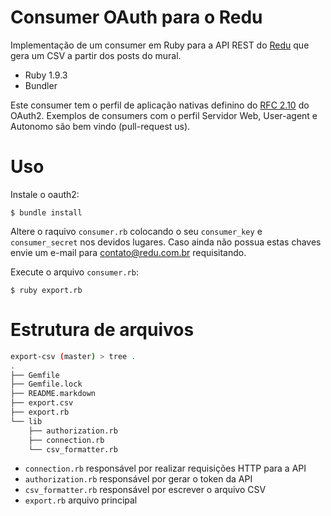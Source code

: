 # Consumer OAuth para o Redu

Implementação de um consumer em Ruby para a API REST do [Redu](http://www.redu.com.br) que gera um CSV a partir dos posts do mural.

- Ruby 1.9.3
- Bundler

Este consumer tem o perfil de aplicação nativas definino do [RFC 2.10](http://tools.ietf.org/html/draft-ietf-oauth-v2-10#section-1.4.3) do OAuth2. Exemplos de consumers com o perfil Servidor Web, User-agent e Autonomo são bem vindo (pull-request us).

# Uso

Instale o oauth2:

```
$ bundle install
```

Altere o raquivo ``consumer.rb`` colocando o seu ``consumer_key`` e ``consumer_secret`` nos devidos lugares. Caso ainda não possua estas chaves envie um e-mail para [contato@redu.com.br](mailto:contato@redu.com.br) requisitando.

Execute o arquivo ``consumer.rb``:

```
$ ruby export.rb
```

# Estrutura de arquivos

```sh
export-csv (master) > tree .
.
├── Gemfile
├── Gemfile.lock
├── README.markdown
├── export.csv
├── export.rb
└── lib
    ├── authorization.rb
    ├── connection.rb
    └── csv_formatter.rb
```

- ``connection.rb`` responsável por realizar requisições HTTP para a API
- ``authorization.rb`` responsável por gerar o token da API
- ``csv_formatter.rb`` responsável por escrever o arquivo CSV
- ``export.rb`` arquivo principal

